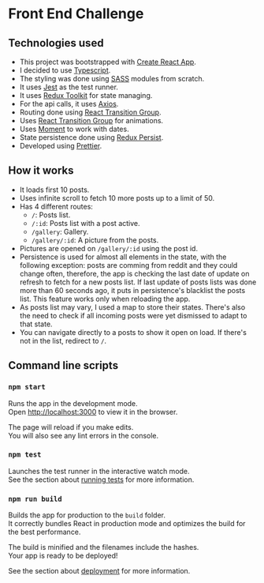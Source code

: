 # Front End Challenge

## Technologies used

- This project was bootstrapped with [Create React App](https://github.com/facebook/create-react-app).
- I decided to use [Typescript](https://create-react-app.dev/docs/adding-typescript/).
- The styling was done using [SASS](https://create-react-app.dev/docs/adding-a-sass-stylesheet/) modules from scratch.
- It uses [Jest](https://create-react-app.dev/docs/running-tests/) as the test runner.
- It uses [Redux Toolkit](https://redux-toolkit.js.org/introduction/quick-start) for state managing.
- For the api calls, it uses [Axios](https://github.com/axios/axios).
- Routing done using [React Transition Group](https://reactrouter.com/web/guides/quick-start).
- Uses [React Transition Group](https://reactcommunity.org/react-transition-group/) for animations.
- Uses [Moment](https://momentjs.com/) to work with dates.
- State persistence done using [Redux Persist](https://github.com/rt2zz/redux-persist).
- Developed using [Prettier](https://prettier.io/).

## How it works

- It loads first 10 posts.
- Uses infinite scroll to fetch 10 more posts up to a limit of 50.
- Has 4 different routes:
  - `/`: Posts list.
  - `/:id`: Posts list with a post active.
  - `/gallery`: Gallery.
  - `/gallery/:id`: A picture from the posts.
- Pictures are opened on `/gallery/:id` using the post id.
- Persistence is used for almost all elements in the state, with the following exception: posts are comming from reddit and they could change often, therefore, the app is checking the last date of update on refresh to fetch for a new posts list. If last update of posts lists was done more than 60 seconds ago, it puts in persistence's blacklist the posts list. This feature works only when reloading the app.
- As posts list may vary, I used a map to store their states. There's also the need to check if all incoming posts were yet dismissed to adapt to that state.
- You can navigate directly to a posts to show it open on load. If there's not in the list, redirect to `/`.

## Command line scripts

### `npm start`

Runs the app in the development mode.\
Open [http://localhost:3000](http://localhost:3000) to view it in the browser.

The page will reload if you make edits.\
You will also see any lint errors in the console.

### `npm test`

Launches the test runner in the interactive watch mode.\
See the section about [running tests](https://facebook.github.io/create-react-app/docs/running-tests) for more information.

### `npm run build`

Builds the app for production to the `build` folder.\
It correctly bundles React in production mode and optimizes the build for the best performance.

The build is minified and the filenames include the hashes.\
Your app is ready to be deployed!

See the section about [deployment](https://facebook.github.io/create-react-app/docs/deployment) for more information.
